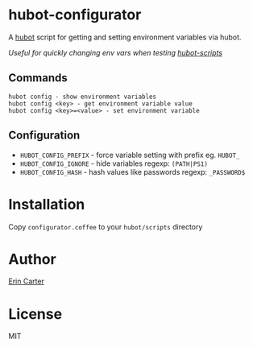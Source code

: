 # hubot-configurator
A [hubot](https://github.com/github/hubot) script for getting and setting environment variables via hubot.

_Useful for quickly changing env vars when testing [hubot-scripts](https://github.com/github/hubot-scripts)_

## Commands

    hubot config - show environment variables
    hubot config <key> - get environment variable value
    hubot config <key>=<value> - set environment variable

## Configuration

* `HUBOT_CONFIG_PREFIX` - force variable setting with prefix eg. `HUBOT_`
* `HUBOT_CONFIG_IGNORE` - hide variables regexp: `(PATH|PS1)`
* `HUBOT_CONFIG_HASH` - hash values like passwords regexp: `_PASSWORD$`

# Installation

Copy `configurator.coffee` to your `hubot/scripts` directory

# Author

[Erin Carter](http://github.com/ecarter)

# License

MIT

